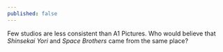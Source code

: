 ```yaml
---
published: false
---
```


Few studios are less consistent than A1 Pictures. Who would believe that *Shinsekai Yori* and *Space Brothers* came from the same place?